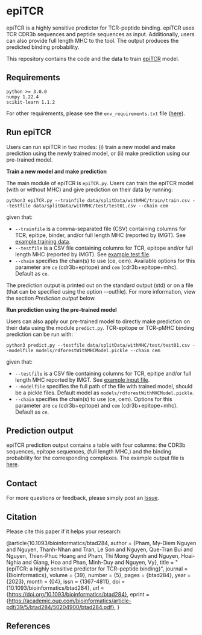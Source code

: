 # epiTCR

epiTCR is a highly sensitive predictor for TCR-peptide binding. epiTCR uses TCR CDR3b sequences and peptide sequences as input. Additionally, users can also provide full length MHC to the tool. The output produces the predicted binding probability. 

This repository contains the code and the data to train [epiTCR](https://doi.org/10.1093/bioinformatics/btad284) model.


## Requirements

```text
python >= 3.0.0
numpy 1.22.4
scikit-learn 1.1.2
```
For other requirements, please see the `env_requirements.txt` file ([here](env_requirements.txt)).

## Run epiTCR
Users can run epiTCR in two modes: (i) train a new model and make prediction using the newly trained model, or (ii) make prediction using our pre-trained model.

**Train a new model and make prediction**

The main module of epiTCR is `epiTCR.py`. Users can train the epiTCR model (with or without MHC) and give prediction on their data by running:

```commandline
python3 epiTCR.py --trainfile data/splitData/withMHC/train/train.csv --testfile data/splitData/withMHC/test/test01.csv --chain cem
```
given that:
- `--trainfile` is a comma-separated file (CSV) containing columns for TCR, epitipe, binder, and/or full length MHC (reported by IMGT). See [example training data](data/splitData/withMHC/train/train.csv.zip).
- `--testfile` is a CSV file containing columns for TCR, epitope and/or full length MHC (reported by IMGT). See [example test file](data/splitData/withMHC/test/test01.csv).
- `--chain` specifies the chain(s) to use (ce, cem). Available options for this parameter are `ce` (cdr3b+epitope) and `cem` (cdr3b+epitope+mhc). Default as `ce`.

The prediction output is printed out on the standard output (std) or on a file (that can be specified using the option --outfile). For more information, view the section *Prediction output* below. 

**Run prediction using the pre-trained model**

Users can also apply our pre-trained model to directly make prediction on their data using the module `predict.py`. TCR-epitope or TCR-pMHC binding prediction can be run with:

```commandline
python3 predict.py --testfile data/splitData/withMHC/test/test01.csv --modelfile models/rdforestWithMHCModel.pickle --chain cem
```
given that:
- `--testfile` is a CSV file containing columns for TCR, epitipe and/or full length MHC reported by IMGT. See [example input file](data/splitData/withMHC/test/test01.csv).
- `--modelfile` specifies the full path of the file with trained model, should be a pickle files. Default model as `models/rdforestWithMHCModel.pickle`.
- `--chain` specifies the chain(s) to use (ce, cem). Options for this parameter are `ce` (cdr3b+epitope) and `cem` (cdr3b+epitope+mhc). Default as `ce`.

## Prediction output  

epiTCR prediction output contains a table with four columns: the CDR3b sequences, epitope sequences, (full length MHC,) and the binding probability for the corresponding complexes. The example output file is [here](data/test/output/output_prediction.csv).

## Contact

For more questions or feedback, please simply post an [Issue](https://github.com/ddiem-ri-4D/epiTCR/issues/new). 

## Citation
Please cite this paper if it helps your research:

@article{10.1093/bioinformatics/btad284,
    author = {Pham, My-Diem Nguyen and Nguyen, Thanh-Nhan and Tran, Le Son and Nguyen, Que-Tran Bui and Nguyen, Thien-Phuc Hoang and Pham, Thi Mong Quynh and Nguyen, Hoai-Nghia and Giang, Hoa and Phan, Minh-Duy and Nguyen, Vy},
    title = "{epiTCR: a highly sensitive predictor for TCR–peptide binding}",
    journal = {Bioinformatics},
    volume = {39},
    number = {5},
    pages = {btad284},
    year = {2023},
    month = {04},
    issn = {1367-4811},
    doi = {10.1093/bioinformatics/btad284},
    url = {https://doi.org/10.1093/bioinformatics/btad284},
    eprint = {https://academic.oup.com/bioinformatics/article-pdf/39/5/btad284/50204900/btad284.pdf},
}

## References
